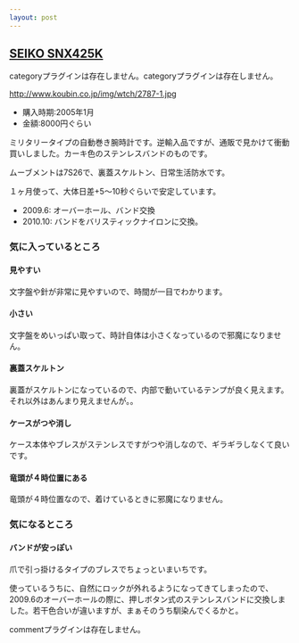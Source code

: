 ```yaml
---
layout: post
---
```

<h2><a href="/?page=SEIKO+SNX425K" class="wikipage">SEIKO SNX425K</a></h2>
<p><span class="error">categoryプラグインは存在しません。</span><span class="error">categoryプラグインは存在しません。</span></p>
<p><a href="http://www.koubin.co.jp/img/wtch/2787-1.jpg">http://www.koubin.co.jp/img/wtch/2787-1.jpg</a></p>
<ul>
<li>購入時期:2005年1月</li>
<li>金額:8000円ぐらい</li>
</ul>
<p>ミリタリータイプの自動巻き腕時計です。逆輸入品ですが、通販で見かけて衝動買いしました。カーキ色のステンレスバンドのものです。</p>
<p>ムーブメントは7S26で、裏蓋スケルトン、日常生活防水です。</p>
<p>１ヶ月使って、大体日差+5〜10秒ぐらいで安定しています。</p>
<ul>
<li>2009.6: オーバーホール、バンド交換</li>
<li>2010.10: バンドをバリスティックナイロンに交換。</li>
</ul>
<h3>気に入っているところ</h3>
<h4>見やすい</h4>
<p>文字盤や針が非常に見やすいので、時間が一目でわかります。</p>
<h4>小さい</h4>
<p>文字盤をめいっぱい取って、時計自体は小さくなっているので邪魔になりません。</p>
<h4>裏蓋スケルトン</h4>
<p>裏蓋がスケルトンになっているので、内部で動いているテンプが良く見えます。それ以外はあんまり見えませんが。。</p>
<h4>ケースがつや消し</h4>
<p>ケース本体やブレスがステンレスですがつや消しなので、ギラギラしなくて良いです。</p>
<h4>竜頭が４時位置にある</h4>
<p>竜頭が４時位置なので、着けているときに邪魔になりません。</p>
<h3>気になるところ</h3>
<h4>バンドが安っぽい</h4>
<p>爪で引っ掛けるタイプのブレスでちょっといまいちです。</p>
<p>使っているうちに、自然にロックが外れるようになってきてしまったので、2009.6のオーバーホールの際に、押しボタン式のステンレスバンドに交換しました。若干色合いが違いますが、まぁそのうち馴染んでくるかと。</p>
<p><span class="error">commentプラグインは存在しません。</span> </p>
